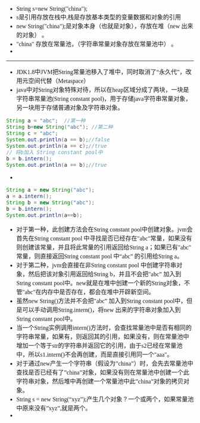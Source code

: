 <font face="SimSun" size=3>

- String s=new String("china");
- s是引用存放在栈中,栈是存放基本类型的变量数据和对象的引用 
- new String("china");是对象本身（也就是对象），存放在堆（new 出来的对象） 。
- "china" 存放在常量池，（字符串常量对象存放在常量池中） 。
- 

---

- JDK1.8中JVM把String常量池移入了堆中，同时取消了“永久代”，改用元空间代替（Metaspace）
- java中对String对象特殊对待，所以在heap区域分成了两块，一块是字符串常量池(String constant pool)，用于存储java字符串常量对象，另一块用于存储普通对象及字符串对象。
~~~java
String a = "abc";  //第一种
String b=new String("abc"); //第二种
String c = "abc";
System.out.println(a == b);//false
System.out.println(a == c);//true
// 将b加入 String constant pool中
b = b.intern();
System.out.println(a == b);//true
~~~

-

~~~java
String a = new String("abc");
a = a.intern();
String b = new String("abc");
b = b.intern();
System.out.println(a==b);
~~~

- 对于第一种，此创建方法会在String constant pool中创建对象。jvm会首先在String constant pool 中寻找是否已经存在"abc"常量，如果没有则创建该常量，并且将此常量的引用返回给String a；如果已有"abc" 常量，则直接返回String constant pool 中“abc” 的引用给String a。
- 对于第二种，jvm会直接在非String constant pool 中创建字符串对象，然后把该对象引用返回给String b，并且不会把"abc” 加入到String constant pool中。new就是在堆中创建一个新的String对象，不管"abc"在内存中是否存在，都会在堆中开辟新空间。
- 虽然new String()方法并不会把"abc” 加入到String constant pool中，但是可以手动调用String.intern()，将new 出来的字符串对象加入到String constant pool中。
- 当一个String实例调用intern()方法时，会查找常量池中是否有相同的字符串常量，如果有，则返回其的引用，如果没有，则在常量池中增加一个等于str的字符串并返回它的引用，由于s2已经在常量池中，所以s1.intern()不会再创建，而是直接引用同一个"aaa"。
- 对于通过new产生一个字符串（假设为”china”）时，会先去常量池中查找是否已经有了”china”对象，如果没有则在常量池中创建一个此字符串对象，然后堆中再创建一个常量池中此”china”对象的拷贝对象。
- String s = new String(“xyz”);产生几个对象？一个或两个，如果常量池中原来没有”xyz”,就是两个。
- 

</font>